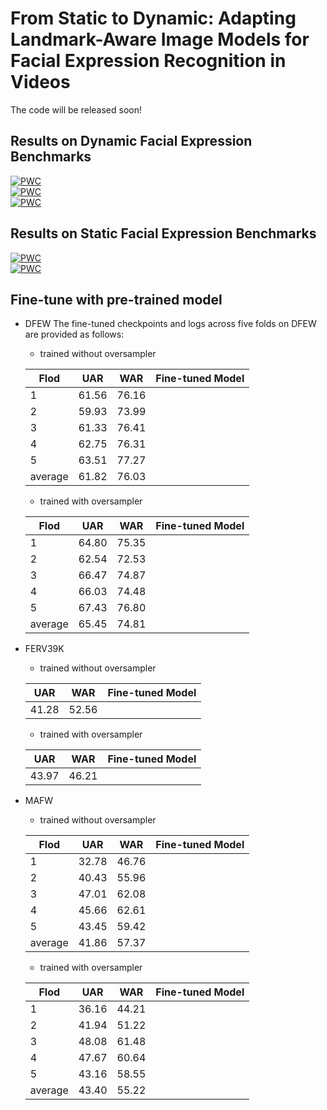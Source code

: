 # From Static to Dynamic: Adapting Landmark-Aware Image Models for Facial Expression Recognition in Videos
The code will be released soon!

## Results on Dynamic Facial Expression Benchmarks
[![PWC](https://img.shields.io/endpoint.svg?url=https://paperswithcode.com/badge/from-static-to-dynamic-adapting-landmark-1/dynamic-facial-expression-recognition-on)](https://paperswithcode.com/sota/dynamic-facial-expression-recognition-on?p=from-static-to-dynamic-adapting-landmark-1)<br>
[![PWC](https://img.shields.io/endpoint.svg?url=https://paperswithcode.com/badge/from-static-to-dynamic-adapting-landmark-1/dynamic-facial-expression-recognition-on-dfew)](https://paperswithcode.com/sota/dynamic-facial-expression-recognition-on-dfew?p=from-static-to-dynamic-adapting-landmark-1)<br>
[![PWC](https://img.shields.io/endpoint.svg?url=https://paperswithcode.com/badge/from-static-to-dynamic-adapting-landmark-1/dynamic-facial-expression-recognition-on-mafw)](https://paperswithcode.com/sota/dynamic-facial-expression-recognition-on-mafw?p=from-static-to-dynamic-adapting-landmark-1)<br>

## Results on Static Facial Expression Benchmarks
[![PWC](https://img.shields.io/endpoint.svg?url=https://paperswithcode.com/badge/from-static-to-dynamic-adapting-landmark-1/facial-expression-recognition-on-affectnet)](https://paperswithcode.com/sota/facial-expression-recognition-on-affectnet?p=from-static-to-dynamic-adapting-landmark-1)<br>
[![PWC](https://img.shields.io/endpoint.svg?url=https://paperswithcode.com/badge/from-static-to-dynamic-adapting-landmark-1/facial-expression-recognition-on-raf-db)](https://paperswithcode.com/sota/facial-expression-recognition-on-raf-db?p=from-static-to-dynamic-adapting-landmark-1)<br>


## Fine-tune with pre-trained model
- DFEW
The fine-tuned checkpoints and logs across five folds on DFEW are provided as follows:

    - trained without oversampler

    | Flod    | UAR   | WAR   | Fine-tuned Model |
    | ------- | ----- | ----- | ---------------- |
    | 1       | 61.56 | 76.16 |
    | 2       | 59.93 | 73.99 |
    | 3       | 61.33 | 76.41 |
    | 4       | 62.75 | 76.31 |
    | 5       | 63.51 | 77.27 |
    | average | 61.82 | 76.03 |
    - trained with oversampler
    
    | Flod    | UAR   | WAR   | Fine-tuned Model |
    | ------- | ----- | ----- | ---------------- |
    | 1       | 64.80 | 75.35 |
    | 2       | 62.54 | 72.53 |
    | 3       | 66.47 | 74.87 |
    | 4       | 66.03 | 74.48 |
    | 5       | 67.43 | 76.80 |
    | average | 65.45 | 74.81 |
- FERV39K
    - trained without oversampler

    | UAR   | WAR   | Fine-tuned Model |
    | ----- | ----- | ---------------- |
    | 41.28 | 52.56 |

    - trained with oversampler

    | UAR   | WAR   | Fine-tuned Model |
    | ----- | ----- | ---------------- |
    | 43.97 | 46.21 |

- MAFW
    - trained without oversampler
    
    | Flod    | UAR   | WAR   | Fine-tuned Model |
    | ------- | ----- | ----- | ---------------- |
    | 1       | 32.78 | 46.76 |
    | 2       | 40.43 | 55.96 |
    | 3       | 47.01 | 62.08 |
    | 4       | 45.66 | 62.61 |
    | 5       | 43.45 | 59.42 |
    | average | 41.86 | 57.37 |

    - trained with oversampler
    
    | Flod    | UAR   | WAR   | Fine-tuned Model |
    | ------- | ----- | ----- | ---------------- |
    | 1       | 36.16 | 44.21 |
    | 2       | 41.94 | 51.22 |
    | 3       | 48.08 | 61.48 |
    | 4       | 47.67 | 60.64 |
    | 5       | 43.16 | 58.55 |
    | average | 43.40 | 55.22 |